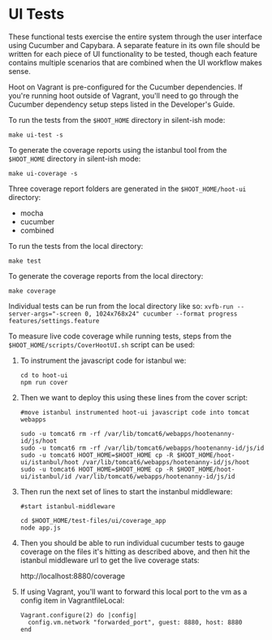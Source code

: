 # UI Tests

These functional tests exercise the entire system through the user interface using Cucumber and Capybara.  A separate feature in its own file should be written for each piece of UI functionality to be tested, though each feature contains multiple scenarios that are combined when the UI workflow makes sense.

Hoot on Vagrant is pre-configured for the Cucumber dependencies.  If you're running hoot outside of Vagrant, you'll need to go through the Cucumber dependency setup steps listed in the Developer's Guide.

To run the tests from the `$HOOT_HOME` directory in silent-ish mode:

`make ui-test -s`

To generate the coverage reports using the istanbul tool from the `$HOOT_HOME` directory in silent-ish mode:

`make ui-coverage -s`

Three coverage report folders are generated in the `$HOOT_HOME/hoot-ui` directory:

* mocha
* cucumber
* combined


To run the tests from the local directory:

`make test` 

To generate the coverage reports from the local directory:

`make coverage`

Individual tests can be run from the  local directory like so:
`xvfb-run --server-args="-screen 0, 1024x768x24" cucumber --format progress features/settings.feature`

To measure live code coverage while running tests, steps from the `$HOOT_HOME/scripts/CoverHootUI.sh` script can be used:

1. To instrument the javascript code for istanbul we:

    ```
    cd to hoot-ui
    npm run cover
    ```
    
2. Then we want to deploy this using these lines from the cover script:

    `#move istanbul instrumented hoot-ui javascript code into tomcat webapps`
    
    ```
    sudo -u tomcat6 rm -rf /var/lib/tomcat6/webapps/hootenanny-id/js/hoot
    sudo -u tomcat6 rm -rf /var/lib/tomcat6/webapps/hootenanny-id/js/id
    sudo -u tomcat6 HOOT_HOME=$HOOT_HOME cp -R $HOOT_HOME/hoot-ui/istanbul/hoot /var/lib/tomcat6/webapps/hootenanny-id/js/hoot
    sudo -u tomcat6 HOOT_HOME=$HOOT_HOME cp -R $HOOT_HOME/hoot-ui/istanbul/id /var/lib/tomcat6/webapps/hootenanny-id/js/id
    ```
    
3. Then run the next set of lines to start the instanbul middleware:

    `#start istanbul-middleware`
    
    ```
    cd $HOOT_HOME/test-files/ui/coverage_app
    node app.js
    ```
    
4. Then you should be able to run individual cucumber tests to gauge coverage on the files it's hitting as described above,
and then hit the istanbul middleware url to get the live coverage stats:

    http://localhost:8880/coverage

5. If using Vagrant, you'll want to forward this local port to the vm as a config item in VagrantfileLocal:
    ```
    Vagrant.configure(2) do |config|
      config.vm.network "forwarded_port", guest: 8880, host: 8880
    end
    ```

